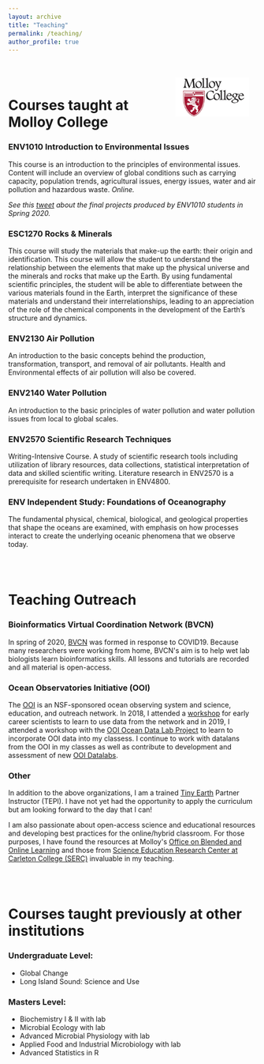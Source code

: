 ```yaml
---
layout: archive
title: "Teaching"
permalink: /teaching/
author_profile: true
---
```

<br/><br/>
<img align="right" src="/images/MolloyCollege_Logo.png" width="150px" style="padding-right: 15px">
# Courses taught at Molloy College
### ENV1010 Introduction to Environmental Issues
This course is an introduction to the principles of environmental issues. Content will include an overview of global conditions such as carrying capacity, population trends, agricultural issues, energy issues, water and air pollution and hazardous waste. 
*Online.*

*See this [tweet](https://twitter.com/LizzSuter/status/1259940863532240897) about the final projects produced by ENV1010 students in  Spring 2020.*

### ESC1270 Rocks & Minerals
This course will study the materials that make-up the earth: their origin and identification. This course will allow the student to understand the relationship between the elements that make up the physical universe and the minerals and rocks that make up the Earth. By using fundamental scientific principles, the student will be able to differentiate between the various materials found in the Earth, interpret the significance of these materials and understand their interrelationships, leading to an appreciation of the role of the chemical components in the development of the Earth’s structure and dynamics.

### ENV2130 Air Pollution
An introduction to the basic concepts behind the production, transformation, transport, and removal of air pollutants.  Health and Environmental effects of air pollution will also be covered.

### ENV2140 Water Pollution
An introduction to the basic principles of water pollution and water pollution issues from local to global scales.

### ENV2570 Scientific Research Techniques 
Writing-Intensive Course. A study of scientific research tools including
utilization of library resources, data collections, statistical interpretation of data and skilled scientific writing. Literature research in ENV2570 is a prerequisite for research undertaken in ENV4800.

### ENV Independent Study: Foundations of Oceanography
The fundamental physical, chemical, biological, and geological properties that shape the oceans are examined, with emphasis on how processes interact to create the underlying oceanic phenomena that we observe today.

<br/><br/>
# Teaching Outreach

### Bioinformatics Virtual Coordination Network (BVCN)
In spring of 2020, [BVCN](https://biovcnet.github.io/) was formed in response to COVID19. Because many researchers were working from home, BVCN's aim is to help wet lab biologists learn bioinformatics skills.  All lessons and tutorials are recorded and all material is open-access.

### Ocean Observatories Initiative (OOI)
The [OOI](https://oceanobservatories.org/) is an NSF-sponsored ocean observing system and science, education, and outreach network. In 2018, I attended a [workshop](https://oceanobservatories.org/data-workshops/) for early career scientists to learn to use data from the network and in 2019, I attended a workshop with the [OOI Ocean Data Lab Project](https://datalab.marine.rutgers.edu/) to learn to incorporate OOI data into my classess. I continue to work with datalans from the OOI in my classes as well as contribute to development and assessment of new [OOI Datalabs](https://datalab.marine.rutgers.edu/explorations/index.php). 


### Other
In addition to the above organizations, I am a trained [Tiny Earth](https://tinyearth.wisc.edu/) Partner Instructor (TEPI). I have not yet had the opportunity to apply the curriculum but am looking forward to the day that I can!

I am also passionate about open-access science and educational resources and developing best practices for the online/hybrid classroom. For those purposes, I have found the resources at Molloy's [Office on Blended and Online Learning](https://www.molloy.edu/academics/blended-and-online-learning/the-office-of-blended-and-online-learning) and those from [Science Education Research Center at Carleton College (SERC)](https://serc.carleton.edu/index.html) invaluable in my teaching.



<br/><br/>
# Courses taught previously at other institutions

### Undergraduate Level:

* Global Change 
* Long Island Sound: Science and Use 

### Masters Level:

* Biochemistry I & II with lab
* Microbial Ecology with lab
* Advanced Microbial Physiology with lab
* Applied Food and Industrial Microbiology with lab
* Advanced Statistics in R

